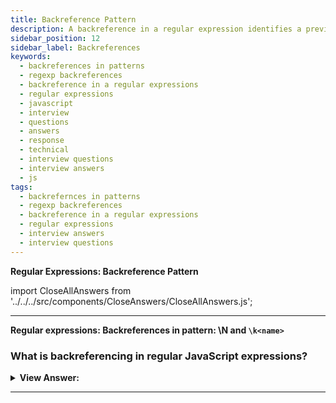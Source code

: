 ```yaml
---
title: Backreference Pattern
description: A backreference in a regular expression identifies a previously matched group and looks for the same text again. Regular Expressions Interview Questions
sidebar_position: 12
sidebar_label: Backreferences
keywords:
  - backreferences in patterns
  - regexp backreferences
  - backreference in a regular expressions
  - regular expressions
  - javascript
  - interview
  - questions
  - answers
  - response
  - technical
  - interview questions
  - interview answers
  - js
tags:
  - backrefernces in patterns
  - regexp backreferences
  - backreference in a regular expressions
  - regular expressions
  - interview answers
  - interview questions
---
```


<head>
  <title>Backreference Pattern | Regular Expressions Questions</title>
</head>

**Regular Expressions: Backreference Pattern**

import CloseAllAnswers from '../../../src/components/CloseAnswers/CloseAllAnswers.js';

<CloseAllAnswers />

---

**Regular expressions: Backreferences in pattern: \N and `\k<name>`**

### What is backreferencing in regular JavaScript expressions?

<details>
  <summary><strong>View Answer:</strong></summary>
  <div>
  <div><strong>Interview Response:</strong> When matching string patterns using regular expressions, we might wish to match the same piece of text more than once. When the pattern used to perform the first match includes non-literal elements, we can look for the repeated text using a backreference. A backreference in a regular expression identifies a previously matched group and looks for the exact text again.
    </div><br />
  <div><strong className="codeExample">Code Example:</strong><br /><br />

  <div></div>

```js
// Backreference by number: \N
let str = `He said: "She's the one!" "She's the one!".`;

let regexp = /(['"])(.*?)\1/g;

alert(str.match(regexp)); // "She's the one!"

// Backreference by name: \k<name>
let str = `He said: "She's the one!".`;

let regexp = /(?<quote>['"])(.*?)\k<quote>/g;

alert(str.match(regexp)); // "She's the one!"
```

  </div>
  </div>
</details>

---
